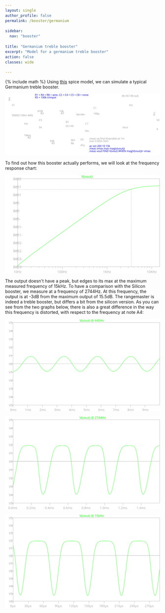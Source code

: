 ```yaml
---
layout: single
author_profile: false
permalink: /booster/germanium

sidebar:
  nav: "booster"

title: "Germanium treble booster"
excerpt: "Model for a germanium treble booster"
action: false
classes: wide

---
```

{% include math %}
Using [this](/assets/spice/booster/germanium.asc) spice model, we can simulate a typical Germanium treble booster.

![](/assets/images/booster/germanium.svg)

To find out how this booster actually performs, we will look at the frequency response chart:

![](/assets/images/booster/germanium-freq.svg)

The output doesn't have a peak, but edges to its max at the maximum measured frequency of 15kHz. To have a comparison with the Silicon booster, we measure at a frequency of 2744Hz. At this frequency, the output is at -3dB from the maximum output of 15.5dB. The rangemaster is indeed a treble booster, but differs a bit from the silicon version. As you can see from the two graphs below, there is also a great difference in the way this frequency is distorted, with respect to the frequency at note A4:

![](/assets/images/booster/germanium-440.svg)

![](/assets/images/booster/germanium-2744.svg)

![](/assets/images/booster/germanium-15000.svg)
